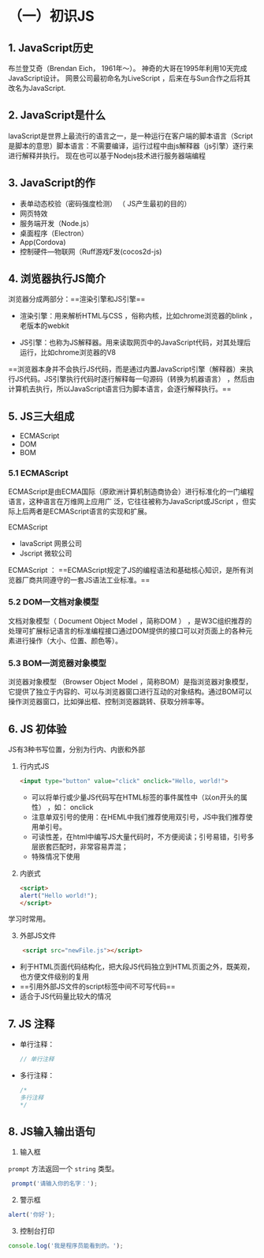 # （一）初识JS

## 1. JavaScript历史
 
布兰登艾奇（Brendan Eich， 1961年～）。
神奇的大哥在1995年利用10天完成JavaScript设计。
网景公司最初命名为LiveScript ，后来在与Sun合作之后将其改名为JavaScript.

## 2. JavaScript是什么

lavaScript是世界上最流行的语言之一，是一种运行在客户端的脚本语言（Script是脚本的意思）脚本语言：不需要编译，运行过程中由js解释器（js引擎）逐行来进行解释并执行。
现在也可以基于Nodejs技术进行服务器端编程


## 3. JavaScript的作

- 表单动态校验（密码强度检测） （ JS产生最初的目的）
- 网页特效
- 服务端开发（Node.js）
- 桌面程序（Electron）
- App(Cordova)
- 控制硬件—物联网（Ruff游戏F发(cocos2d-js)
 

## 4. 浏览器执行JS简介

浏览器分成两部分：==渲染引擎和JS引擎==

- 渲染引擎：用来解析HTML与CSS ，俗称内核，比如chrome浏览器的blink ，老版本的webkit

- JS引擎：也称为JS解释器。用来读取网页中的JavaScript代码，对其处理后运行，比如chrome浏览器的V8

==浏览器本身并不会执行JS代码，而是通过内置JavaScript引擎（解释器）来执行JS代码。JS引擎执行代码时逐行解释每一句源码（转换为机器语言） ，然后由计算机去执行，所以JavaScript语言归为脚本语言，会逐行解释执行。==

## 5. JS三大组成

- ECMAScript
- DOM
- BOM

### 5.1 ECMAScript

ECMAScript是由ECMA国际（原欧洲计算机制造商协会）进行标准化的一门编程语言，这种语言在万维网上应用广 泛，它往往被称为JavaScript或JScript ，但实际上后两者是ECMAScript语言的实现和扩展。

ECMAScript
- lavaScript 网景公司
- Jscript 微软公司

ECMAScript ： ==ECMAScript规定了JS的编程语法和基础核心知识，是所有浏览器厂商共同遵守的一套JS语法工业标准。==


### 5.2 DOM—文档对象模型

文档对象模型（ Document Object Model ，简称DOM ） ，是W3C组织推荐的处理可扩展标记语言的标准编程接口通过DOM提供的接口可以对页面上的各种元素进行操作（大小、位置、颜色等）。

### 5.3 BOM—浏览器对象模型

浏览器对象模型 （Browser Object Model ，简称BOM）是指浏览器对象模型，它提供了独立于内容的、可以与浏览器窗口进行互动的对象结构。通过BOM可以操作浏览器窗口，比如弹出框、控制浏览器跳转、获取分辨率等。

## 6. JS 初体验

JS有3种书写位置，分别为行内、内嵌和外部

1. 行内式JS
    ```html
    <input type="button" value="click" onclick="Hello, world!">
    ```
    - 可以将单行或少量JS代码写在HTML标签的事件属性中（以on开头的属性） ，如： onclick
    - 注意单双引号的使用：在HEML中我们推荐使用双引号，JS中我们推荐使用单引号。
    - 可读性差，在html中编写JS大量代码时，不方便阅读；引号易错，引号多层嵌套匹配时，非常容易弄混；
    - 特殊情况下使用

2. 内嵌式
    ```html
    <script>
    alert("Hello world!");
    </script>
    ```
学习时常用。

3. 外部JS文件

```html
    <script src="newFile.js"></script>
```

- 利于HTML页面代码结构化，把大段JS代码独立到HTML页面之外，既美观，也方便文件级别的复用
- ==引用外部JS文件的script标签中间不可写代码==
- 适合于JS代码量比较大的情况


## 7. JS 注释

- 单行注释：
    ```js
    // 单行注释
    ```
- 多行注释：
    ```js
    /*
    多行注释
    */
    ```

## 8. JS输入输出语句

1. 输入框

`prompt` 方法返回一个 `string` 类型。

```js
 prompt('请输入你的名字：');
```
2. 警示框

```js
alert('你好');
```

3. 控制台打印

```js
console.log('我是程序员能看到的。');
```